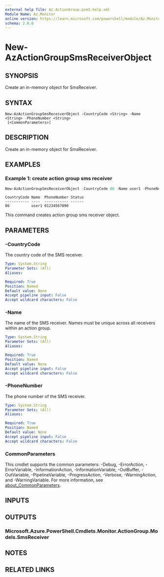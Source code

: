 ```yaml
---
external help file: Az.ActionGroup.psm1-help.xml
Module Name: Az.Monitor
online version: https://learn.microsoft.com/powershell/module/Az.Monitor/new-azactiongroupsmsreceiverobject
schema: 2.0.0
---
```


# New-AzActionGroupSmsReceiverObject

## SYNOPSIS
Create an in-memory object for SmsReceiver.

## SYNTAX

```
New-AzActionGroupSmsReceiverObject -CountryCode <String> -Name <String> -PhoneNumber <String>
 [<CommonParameters>]
```

## DESCRIPTION
Create an in-memory object for SmsReceiver.

## EXAMPLES

### Example 1: create action group sms receiver
```powershell
New-AzActionGroupSmsReceiverObject -CountryCode 86 -Name user1 -PhoneNumber '01234567890'
```

```output
CountryCode Name  PhoneNumber Status
----------- ----  ----------- ------
86          user1 01234567890
```

This command creates action group sms receiver object.

## PARAMETERS

### -CountryCode
The country code of the SMS receiver.

```yaml
Type: System.String
Parameter Sets: (All)
Aliases:

Required: True
Position: Named
Default value: None
Accept pipeline input: False
Accept wildcard characters: False
```

### -Name
The name of the SMS receiver.
Names must be unique across all receivers within an action group.

```yaml
Type: System.String
Parameter Sets: (All)
Aliases:

Required: True
Position: Named
Default value: None
Accept pipeline input: False
Accept wildcard characters: False
```

### -PhoneNumber
The phone number of the SMS receiver.

```yaml
Type: System.String
Parameter Sets: (All)
Aliases:

Required: True
Position: Named
Default value: None
Accept pipeline input: False
Accept wildcard characters: False
```

### CommonParameters
This cmdlet supports the common parameters: -Debug, -ErrorAction, -ErrorVariable, -InformationAction, -InformationVariable, -OutBuffer, -OutVariable, -PipelineVariable, -ProgressAction, -Verbose, -WarningAction, and -WarningVariable. For more information, see [about_CommonParameters](http://go.microsoft.com/fwlink/?LinkID=113216).

## INPUTS

## OUTPUTS

### Microsoft.Azure.PowerShell.Cmdlets.Monitor.ActionGroup.Models.SmsReceiver

## NOTES

## RELATED LINKS
